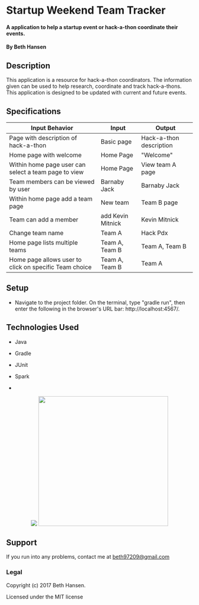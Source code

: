 # Startup Weekend Team Tracker

#### A application to help a startup event or hack-a-thon coordinate their events.

#### By Beth Hansen

## Description

This application is a resource for hack-a-thon coordinators. The information given can be used to help research, coordinate and track hack-a-thons. This application is designed to be updated with current and future events.

## Specifications

Input Behavior | Input | Output |
---------------|-------|--------|
Page with description of hack-a-thon | Basic page | Hack-a-thon description |
Home page with welcome | Home Page | "Welcome" |
Within home page user can select a team page to view | Home Page | View team A page|
Team members can be viewed by user| Barnaby Jack | Barnaby Jack |
Within home page add a team page | New team | Team B page  |
Team can add a member | add Kevin Mitnick | Kevin Mitnick |
Change team name | Team A | Hack Pdx |
Home page lists multiple teams | Team A, Team B | Team A, Team B |
Home page allows user to click on specific Team choice | Team A, Team B | Team A |

## Setup

* Navigate to the project folder. On the terminal, type "gradle run", then enter the following in the browser's URL bar: http://localhost:4567/.


## Technologies Used

* Java

* Gradle

* JUnit

* Spark

*

<p align="center">
  <img src="img/java.jpg="350"/>
  <img src="img/java.jpg" width="350"/>
</p>


## Support

If you run into any problems, contact me at beth97209@gmail.com

### Legal

Copyright (c) 2017 Beth Hansen.

Licensed under the MIT license
